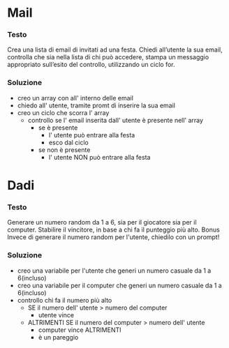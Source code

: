 # Mail

### Testo
Crea una lista di email di invitati ad una festa.
Chiedi all’utente la sua email, controlla che sia nella lista di chi può accedere, stampa un messaggio appropriato sull’esito del controllo, utilizzando un ciclo for.

### Soluzione

- creo un array con all' interno delle email
- chiedo all' utente, tramite promt di inserire la sua email
- creo un ciclo che scorra l' array
    - controllo se l' email inserita dall' utente è presente nell' array
        - se è presente
            - l' utente può entrare alla festa
            - esco dal ciclo
        - se non è presente
            - l' utente NON può entrare alla festa

# Dadi

### Testo
Generare un numero random da 1 a 6, sia per il giocatore sia per il computer.
Stabilire il vincitore, in base a chi fa il punteggio più alto.
Bonus
Invece di generare il numero random per l'utente, chiedilo con un prompt!

### Soluzione

- creo una variabile per l'utente che generi un numero casuale da 1 a 6(incluso)
- creo una variabile per il computer che generi un numero casuale da 1 a 6(incluso)
- controllo chi fa il numero più alto
    - SE il numero dell' utente > numero del computer
        - utente vince
    - ALTRIMENTI SE il numero del computer > numero dell' utente
        - computer vince
    ALTRIMENTI
        - è un pareggio